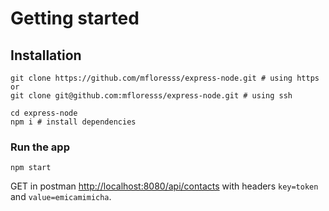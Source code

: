 # Getting started

## Installation

```
git clone https://github.com/mfloresss/express-node.git # using https
or
git clone git@github.com:mfloresss/express-node.git # using ssh

cd express-node
npm i # install dependencies
```

### Run the app
```
npm start
```
GET in postman [http://localhost:8080/api/contacts](http://localhost:8080/api/contacts) with headers `key=token` and `value=emicamimicha`.


